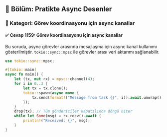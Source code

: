 ## 📘 Bölüm: Pratikte Async Desenler
### 🔹 Kategori: Görev koordinasyonu için async kanallar
#### ✅ Cevap 1159: Görev koordinasyonu için async kanallar

Bu soruda, async görevler arasında mesajlaşma için async kanal kullanımı gösterilmiştir. `tokio::sync::mpsc` ile görevler arası veri aktarımı sağlanabilir.

```rust
use tokio::sync::mpsc;

#[tokio::main]
async fn main() {
    let (tx, mut rx) = mpsc::channel(4);
    for i in 0..3 {
        let tx = tx.clone();
        tokio::spawn(async move {
            tx.send(format!("Message from task {}", i)).await.unwrap();
        });
    }
    drop(tx); // Tüm göndericiler kapatılınca döngü biter
    while let Some(msg) = rx.recv().await {
        println!("Received: {}", msg);
    }
}
```
